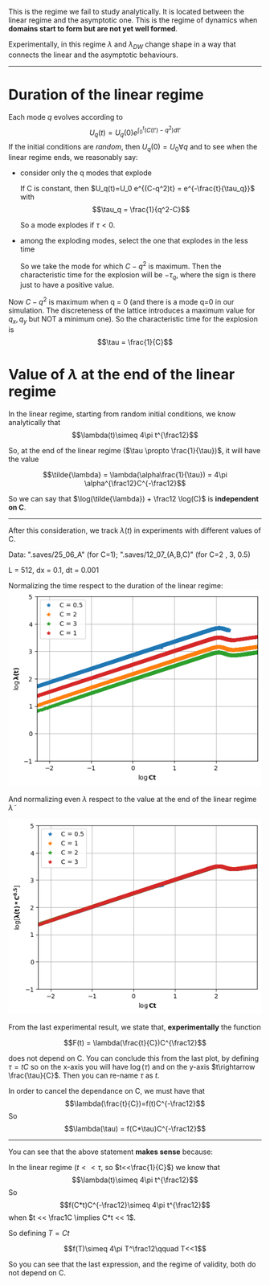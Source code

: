 This is the regime we fail to study analytically.
It is located between the linear regime and the asymptotic one.
This is the regime of dynamics when **domains start to form but are not yet well formed**.

Experimentally, in this regime $\lambda$ and $\lambda_{DW}$ change shape in a way that connects the linear and the asymptotic behaviours.

-------------------

# Duration of the linear regime
Each mode $q$ evolves according to
$$U_q(t) = U_q(0)e^{\int_0^t (C(t') - q^2)dt'}$$
If the initial conditions are _random_, then $U_q(0)=U_0 \forall q$ and to see when the linear regime ends, we reasonably say:
- consider only the q modes that explode
    
    If C is constant, then $U_q(t)=U_0 e^{(C-q^2)t} = e^{-\frac{t}{\tau_q}}$ with
    $$\tau_q = \frac{1}{q^2-C}$$

    So a mode explodes if $\tau < 0$.
- among the exploding modes, select the one that explodes in the less time

    So we take the mode for which $C-q^2$ is maximum.
    Then the characteristic time for the explosion will be $-\tau_q$, where the sign is there just to have a positive value.

Now $C-q^2$ is maximum when q = 0 (and there is a mode q=0 in our simulation. The discreteness of the lattice introduces a maximum value for $q_x, q_y$ but NOT a minimum one).
So the characteristic time for the explosion is $$\tau = \frac{1}{C}$$

# Value of $\lambda$ at the end of the linear regime

In the linear regime, starting from random initial conditions, we know analytically that
$$\lambda(t)\simeq 4\pi t^{\frac12}$$

So, at the end of the linear regime ($\tau \propto \frac{1}{\tau})$, it will have the value

$$\tilde{\lambda} = \lambda(\alpha\frac{1}{\tau}) = 4\pi \alpha^{\frac12}C^{-\frac12}$$

So we can say that $\log(\tilde{\lambda}) + \frac12 \log(C)$ is **independent on C**.

--------------

After this consideration, we track $\lambda(t)$ in experiments with different values of C.

Data: ".saves/25_06_A" (for C=1); ".saves/12_07_(A,B,C)" (for C=2 , 3, 0.5)

L = 512, dx = 0.1, dt = 0.001

Normalizing the time respect to the duration of the linear regime:
![normalized_lambda_C_x](../lenghtscale%20analysis/q2/different_Cs/normalized_x.png?raw=true)

And normalizing even $\lambda$ respect to the value at the end of the linear regime $\tilde{\lambda}$


![normalized_lambda_C_xy](../lenghtscale%20analysis/q2/different_Cs/normalized_xy.png?raw=true)


From the last experimental result, we state that, **experimentally** the function

$$F(t) = \lambda(\frac{t}{C})C^{\frac12}$$

does not depend on C.
You can conclude this from the last plot, by defining $\tau = tC$ so on the x-axis you will have $\log(\tau)$ and on the y-axis $t\rightarrow \frac{\tau}{C}$. Then you can re-name $\tau$ as $t$.

In order to cancel the dependance on C, we must have that
$$\lambda(\frac{t}{C})=f(t)C^{-\frac12}$$
So
$$\lambda(\tau) = f(C*\tau)C^{-\frac12}$$

-------------

You can see that the above statement **makes sense** because:

In the linear regime ($t<<\tau$, so $t<<\frac{1}{C}$) we know that
$$\lambda(t)\simeq 4\pi t^{\frac12}$$
So $$f(C*t)C^{-\frac12}\simeq 4\pi t^{\frac12}$$
when $t << \frac1C  \implies C*t << 1$.

So defining $T = Ct$

$$f(T)\simeq 4\pi T^\frac12\qquad T<<1$$

So you can see that the last expression, and the regime of validity, both do not depend on C.
